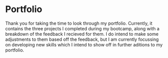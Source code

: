 # Portfolio
Thank you for taking the time to look through my portfolio. 
Currently, it contains the three projects I completed during my bootcamp, along with a breakdown of the feedback I recieved for them. 
I do intend to make some adjustments to them based off the feedback, but I am currently focussing on developing new skills which I intend to show off in further aditions to my portfolio. 
